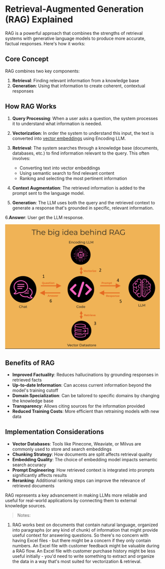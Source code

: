# Retrieval-Augmented Generation (RAG) Explained

RAG is a powerful approach that combines the strengths of retrieval systems with generative language models to produce more accurate, factual responses. Here's how it works:

## Core Concept

RAG combines two key components:
1. **Retrieval**: Finding relevant information from a knowledge base
2. **Generation**: Using that information to create coherent, contextual responses

## How RAG Works

1. **Query Processing**: When a user asks a question, the system processes it to understand what information is needed.

2. **Vectorization**: In order the system to understand this input, the text is converted into [vector embeddings](https://github.com/luismcapriles/llm_engineering_course/blob/main/notes/W5/01_Intro_to_embedding_llms.Md) using Encoding LLM.


3. **Retrieval**: The system searches through a knowledge base (documents, databases, etc.) to find information relevant to the query. This often involves:
   - Converting text into vector embeddings
   - Using semantic search to find relevant content
   - Ranking and selecting the most pertinent information

4. **Context Augmentation**: The retrieved information is added to the prompt sent to the language model.

5. **Generation**: The LLM uses both the query and the retrieved context to generate a response that's grounded in specific, relevant information.

6.**Answer**: User get the LLM response. 

![rag](https://github.com/luismcapriles/llm_engineering_course/blob/main/notes/W5/img_RAG.png)

## Benefits of RAG

- **Improved Factuality**: Reduces hallucinations by grounding responses in retrieved facts
- **Up-to-date Information**: Can access current information beyond the model's training cutoff
- **Domain Specialization**: Can be tailored to specific domains by changing the knowledge base
- **Transparency**: Allows citing sources for the information provided
- **Reduced Training Costs**: More efficient than retraining models with new data

## Implementation Considerations

- **Vector Databases**: Tools like Pinecone, Weaviate, or Milvus are commonly used to store and search embeddings
- **Chunking Strategy**: How documents are split affects retrieval quality
- **Embedding Quality**: The choice of embedding model impacts semantic search accuracy
- **Prompt Engineering**: How retrieved context is integrated into prompts significantly affects results
- **Reranking**: Additional ranking steps can improve the relevance of retrieved documents

RAG represents a key advancement in making LLMs more reliable and useful for real-world applications by connecting them to external knowledge sources.

>Notes:
1. RAG works best on documents that contain natural language, organized into paragraphs (or any kind of chunk) of information that might provide useful context for answering questions.
So there's no concern with having Excel files - but there might be a concern if they only contain numbers.
An Excel file with customer feedback might be valuable during a RAG flow. An Excel file with customer purchase history might be less useful initially - you'd need to write something to extract and organize the data in a way that's most suited for vectorization & retrieval.
>
